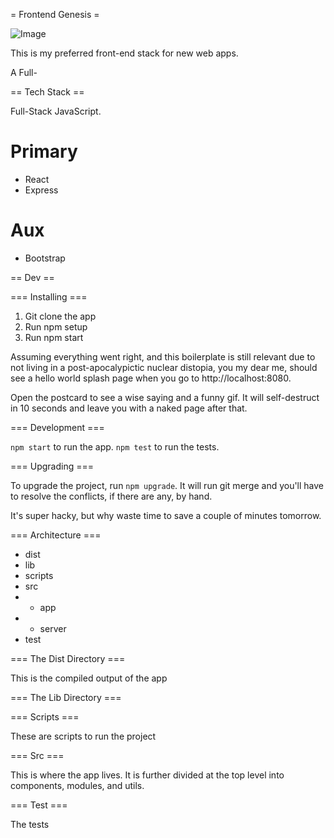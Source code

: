 = Frontend Genesis =

![Image](/path/to/image)

This is my preferred front-end stack for new web apps.

A Full-

== Tech Stack ==

Full-Stack JavaScript.

# Primary

* React
* Express

# Aux

* Bootstrap

== Dev ==

=== Installing ===

1. Git clone the app
2. Run npm setup
3. Run npm start

Assuming everything went right, and this boilerplate is still relevant due to not living in a post-apocalypictic nuclear distopia, you my dear me, should see a hello world splash page when you go to http://localhost:8080.

Open the postcard to see a wise saying and a funny gif. It will self-destruct in 10 seconds and leave you with a naked page after that.

=== Development ===

`npm start` to run the app.
`npm test` to run the tests.

=== Upgrading ===

To upgrade the project, run `npm upgrade`. It will run git merge and you'll have to resolve the conflicts, if there are any, by hand.

It's super hacky, but why waste time to save a couple of minutes tomorrow.


=== Architecture ===

* dist
* lib
* scripts
* src
* * app
* * server
* test

=== The Dist Directory ===

This is the compiled output of the app

=== The Lib Directory ===

=== Scripts ===

These are scripts to run the project

=== Src ===

This is where the app lives. It is further divided at the top level into components, modules, and utils.

=== Test ===

The tests
